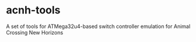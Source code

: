 # acnh-tools
A set of tools for ATMega32u4-based switch controller emulation for Animal Crossing New Horizons
